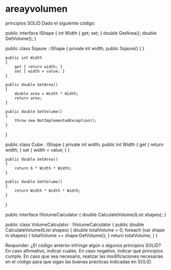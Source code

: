 # areayvolumen
principios SOLID
Dado el siguiente código:

public interface IShape
{
    int Width { get; set; }
    double GetArea();
    double GetVolume();
}

public class Sqaure : IShape
{
    private int width;
    public Sqaure()
    {
    }

    public int Width
    {
        get { return width; }
        set { width = value; }
    }

    public double GetArea()
    {
        double area = Width * Width;
        return area;
    }

    public double GetVolume()
    {
        throw new NotImplementedException();
    }
}

public class Cube : IShape
{
    private int width;
    public int Width
    {
        get { return width; }
        set { width = value; }
    }

    public double GetArea()
    {
        return 6 * Width * Width;
    }

    public double GetVolume()
    {
        return Width * Width * Width;
    }        
}

public interface IVolumeCalculator
{
    double CalculateVolume(IList shapes);
}

public class VolumeCalculator : IVolumeCalculator
{
    public double CalculateVolume(IList shapes)
    {
        double totalVolume = 0;
        foreach (var shape in shapes)
        {
            totalVolume += shape.GetVolume();
        }
        return totalVolume;
    }
}

Responder:
¿El código anterior infringe algún o algunos principios SOLID? En caso afirmativo, indicar cuales. En caso negativo, indicar qué principios cumple.
En caso que sea necesario, realizar las modificaciones necesarias en el código para que sigan las buenas prácticas indicadas en SOLID.
